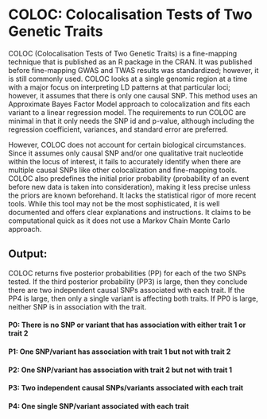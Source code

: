 # COLOC: Colocalisation Tests of Two Genetic Traits
COLOC (Colocalisation Tests of Two Genetic Traits) is a fine-mapping technique that is published as an R package in the CRAN. It was published before fine-mapping GWAS and TWAS results was standardized; however, it is still commonly used. COLOC looks at a single genomic region at a time with a major focus on interpreting LD patterns at that particular loci; however, it assumes that there is only one causal SNP. This method uses an Approximate Bayes Factor Model approach to colocalization and fits each variant to a linear regression model. The requirements to run COLOC are minimal in that it only needs the SNP id and p-value, although including the regression coefficient, variances, and standard error are preferred. 


However, COLOC does not account for certain biological circumstances. Since it assumes only causal SNP and/or one qualitative trait nucleotide within the locus of interest, it fails to accurately identify when there are multiple causal SNPs like other colocalization and fine-mapping tools. COLOC also predefines the initial prior probability (probability of an event before new data is taken into consideration), making it less precise unless the priors are known beforehand. It lacks the statistical rigor of more recent tools. While this tool may not be the most sophisticated, it is well documented and offers clear explanations and instructions. It claims to be computational quick as it does not use a Markov Chain Monte Carlo approach.

## Output: 
COLOC returns five posterior probabilities (PP) for each of the two SNPs tested. If the third posterior probability (PP3) is large, then they conclude there are two independent causal SNPs associated with each trait. If the PP4 is large, then only a single variant is affecting both traits. If PP0 is large, neither SNP is in association with the trait. 

#### P0: There is no SNP or variant that has association with either trait 1 or trait 2
#### P1: One SNP/variant has association with trait 1 but not with trait 2
#### P2: One SNP/variant has association with trait 2 but not with trait 1
#### P3: Two independent causal SNPs/variants associated with each trait
#### P4: One single SNP/variant associated with each trait

